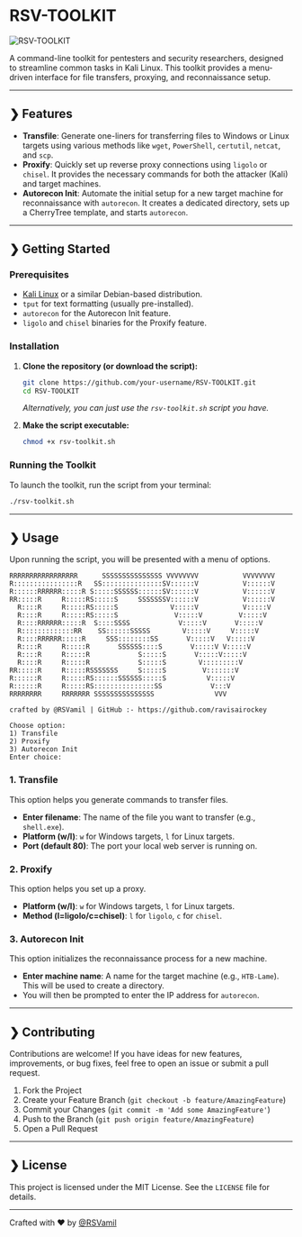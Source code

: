 # RSV-TOOLKIT

![RSV-TOOLKIT](https://raw.githubusercontent.com/ravisairockey/RSV-TOOLKIT/main/RSV-TOOLKIT.png)

A command-line toolkit for pentesters and security researchers, designed to streamline common tasks in Kali Linux. This toolkit provides a menu-driven interface for file transfers, proxying, and reconnaissance setup.

---

## ❯ Features

- **Transfile**: Generate one-liners for transferring files to Windows or Linux targets using various methods like `wget`, `PowerShell`, `certutil`, `netcat`, and `scp`.
- **Proxify**: Quickly set up reverse proxy connections using `ligolo` or `chisel`. It provides the necessary commands for both the attacker (Kali) and target machines.
- **Autorecon Init**: Automate the initial setup for a new target machine for reconnaissance with `autorecon`. It creates a dedicated directory, sets up a CherryTree template, and starts `autorecon`.

---

## ❯ Getting Started

### Prerequisites

- [Kali Linux](https://www.kali.org/) or a similar Debian-based distribution.
- `tput` for text formatting (usually pre-installed).
- `autorecon` for the Autorecon Init feature.
- `ligolo` and `chisel` binaries for the Proxify feature.

### Installation

1.  **Clone the repository (or download the script):**
    ```bash
    git clone https://github.com/your-username/RSV-TOOLKIT.git
    cd RSV-TOOLKIT
    ```
    *Alternatively, you can just use the `rsv-toolkit.sh` script you have.*

2.  **Make the script executable:**
    ```bash
    chmod +x rsv-toolkit.sh
    ```

### Running the Toolkit

To launch the toolkit, run the script from your terminal:

```bash
./rsv-toolkit.sh
```

---

## ❯ Usage

Upon running the script, you will be presented with a menu of options.

```
RRRRRRRRRRRRRRRRR      SSSSSSSSSSSSSSS VVVVVVVV           VVVVVVVV
R::::::::::::::::R   SS:::::::::::::::SV::::::V           V::::::V
R::::::RRRRRR:::::R S:::::SSSSSS::::::SV::::::V           V::::::V
RR:::::R     R:::::RS:::::S     SSSSSSSV::::::V           V::::::V
  R::::R     R:::::RS:::::S             V:::::V           V:::::V
  R::::R     R:::::RS:::::S              V:::::V         V:::::V
  R::::RRRRRR:::::R  S::::SSSS            V:::::V       V:::::V
  R:::::::::::::RR    SS::::::SSSSS        V:::::V     V:::::V
  R::::RRRRRR:::::R     SSS::::::::SS       V:::::V   V:::::V
  R::::R     R:::::R       SSSSSS::::S       V:::::V V:::::V
  R::::R     R:::::R            S:::::S       V:::::V:::::V
  R::::R     R:::::R            S:::::S        V:::::::::V
RR:::::R     R:::::RSSSSSSS     S:::::S         V:::::::V
R::::::R     R:::::RS::::::SSSSSS:::::S          V:::::V
R::::::R     R:::::RS:::::::::::::::SS            V:::V
RRRRRRRR     RRRRRRR SSSSSSSSSSSSSSS               VVV

crafted by @RSVamil | GitHub :- https://github.com/ravisairockey

Choose option:
1) Transfile
2) Proxify
3) Autorecon Init
Enter choice:
```

### 1. Transfile

This option helps you generate commands to transfer files.

-   **Enter filename**: The name of the file you want to transfer (e.g., `shell.exe`).
-   **Platform (w/l)**: `w` for Windows targets, `l` for Linux targets.
-   **Port (default 80)**: The port your local web server is running on.

### 2. Proxify

This option helps you set up a proxy.

-   **Platform (w/l)**: `w` for Windows targets, `l` for Linux targets.
-   **Method (l=ligolo/c=chisel)**: `l` for `ligolo`, `c` for `chisel`.

### 3. Autorecon Init

This option initializes the reconnaissance process for a new machine.

-   **Enter machine name**: A name for the target machine (e.g., `HTB-Lame`). This will be used to create a directory.
-   You will then be prompted to enter the IP address for `autorecon`.

---

## ❯ Contributing

Contributions are welcome! If you have ideas for new features, improvements, or bug fixes, feel free to open an issue or submit a pull request.

1.  Fork the Project
2.  Create your Feature Branch (`git checkout -b feature/AmazingFeature`)
3.  Commit your Changes (`git commit -m 'Add some AmazingFeature'`)
4.  Push to the Branch (`git push origin feature/AmazingFeature`)
5.  Open a Pull Request

---

## ❯ License

This project is licensed under the MIT License. See the `LICENSE` file for details.

---

Crafted with ❤️ by [@RSVamil](https://github.com/ravisairockey)
